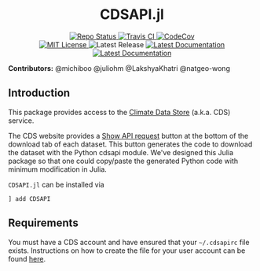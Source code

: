 # **<div align="center">CDSAPI.jl</div>**

<p align="center">
  <a href="https://www.repostatus.org/#active">
    <img alt="Repo Status" src="https://www.repostatus.org/badges/latest/active.svg?style=flat-square" />
  </a>
  <a href="https://travis-ci.com/github/JuliaClimate/CDSAPI.jl">
    <img alt="Travis CI" src="https://travis-ci.org/JuliaClimate/CDSAPI.jl.svg?branch=master&style=flat-square">
  </a>
  <a href="https://codecov.io/gh/JuliaClimate/CDSAPI.jl">
    <img alt="CodeCov" src="https://codecov.io/gh/JuliaClimate/CDSAPI.jl/branch/master/graph/badge.svg">
  </a>
  <br>
  <a href="https://mit-license.org">
    <img alt="MIT License" src="https://img.shields.io/badge/License-MIT-blue.svg?style=flat-square">
  </a>
  <img alt="Latest Release" src="https://img.shields.io/github/v/release/JuliaClimate/CDSAPI.jl">
  <a href="https://JuliaClimate.github.io/CDSAPI.jl/stable/">
    <img alt="Latest Documentation" src="https://img.shields.io/badge/docs-stable-blue.svg?style=flat-square">
  </a>
  <a href="https://JuliaClimate.github.io/CDSAPI.jl/dev/">
    <img alt="Latest Documentation" src="https://img.shields.io/badge/docs-latest-blue.svg?style=flat-square">
  </a>
</p>

**Contributors:** @michiboo @juliohm @LakshyaKhatri @natgeo-wong

## Introduction

This package provides access to the [Climate Data Store](https://cds.climate.copernicus.eu) (a.k.a. CDS) service.

The CDS website provides a [Show API request](https://cds.climate.copernicus.eu/cdsapp#!/dataset/reanalysis-era5-pressure-levels-monthly-means?tab=form) button at the bottom of the download tab of each dataset. This button generates the code to download the dataset with the Python cdsapi module. We've designed this Julia package so that one could copy/paste the generated Python code with minimum modification in Julia.

`CDSAPI.jl` can be installed via
```
] add CDSAPI
```

## Requirements
You must have a CDS account and have ensured that your `~/.cdsapirc` file exists. Instructions on how to create the file for your user account can be found [here](https://cds.climate.copernicus.eu/api-how-to).
